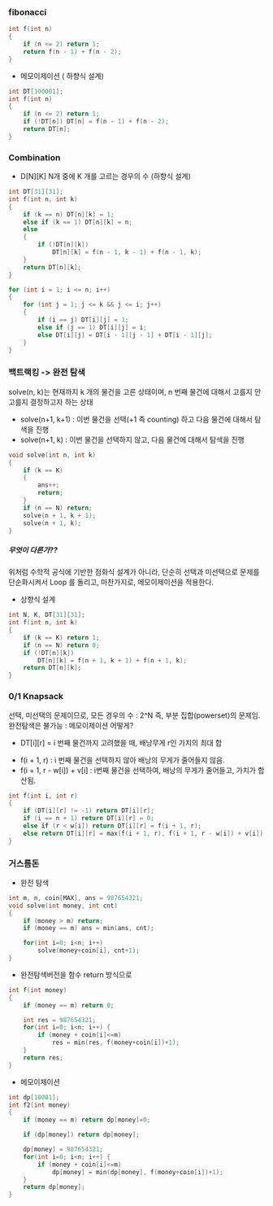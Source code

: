 ### fibonacci
```c
int f(int n)
{
	if (n <= 2)	return 1;
	return f(n - 1) + f(n - 2);
}
```
- 메모이제이션 ( 하향식 설계)
```c
int DT[100001];
int f(int n)
{
	if (n <= 2)	return 1;
	if (!DT[n]) DT[n] = f(n - 1) + f(n - 2);
	return DT[n];
}
```

### Combination

- D[N][K] N개 중에 K 개를 고르는 경우의 수 (하향식 설계)
```c
int DT[31][31];
int f(int n, int k)
{
	if (k == n) DT[n][k] = 1;
	else if (k == 1) DT[n][k] = n;
	else
	{
		if (!DT[n][k])
			DT[n][k] = f(n - 1, k - 1) + f(n - 1, k);
	}
	return DT[n][k];
}

for (int i = 1; i <= n; i++)
{
	for (int j = 1; j <= k && j <= i; j++)
	{
		if (i == j) DT[i][j] = 1;
		else if (j == 1) DT[i][j] = i;
		else DT[i][j] = DT[i - 1][j - 1] + DT[i - 1][j];
	}
}

```
### 백트랙킹 -> 완전 탐색
solve(n, k)는 현재까지 k 개의 물건을 고른 상태이며,
n 번째 물건에 대해서 고를지 안 고를지 결정하고자 하는 상태

* solve(n+1, k+1) : 이번 물건을 선택(+1 즉 counting) 하고 다음 물건에 대해서 탐색을 진행
* solve(n+1, k)   : 이번 물건을 선택하지 않고, 다음 물건에 대해서 탐색을 진행


```c
void solve(int n, int k)
{
	if (k == K)
	{
		ans++;
		return;
	}
	if (n == N) return;
	solve(n + 1, k + 1);
	solve(n + 1, k);
}
```

##### 무엇이 다른가??
위처럼 수학적 공식에 기반한 점화식 설계가 아니라, 단순히 선택과 미선택으로 문제를 단순화시켜서 Loop 를 돌리고,
마찬가지로, 메모이제이션을 적용한다.
- 상향식 설계
```c
int N, K, DT[31][31];
int f(int n, int k)
{
	if (k == K) return 1;
	if (n == N) return 0;
	if (!DT[n][k])
		DT[n][k] = f(n + 1, k + 1) + f(n + 1, k);
	return DT[n][k];
}
```

### 0/1 Knapsack 
선택, 미선택의 문제이므로, 모든 경우의 수 : 2^N 즉, 부분 집합(powerset)의 문제임.
완전탐색은 불가능 : 메모이제이션 어떻게? 

* DT[i][r] = i 번째 물건까지 고려했을 때, 배낭무게 r인 가치의 최대 합 
 - f(i + 1, r) : i 번째 물건을 선택하지 않아 배낭의 무게가 줄어들지 않음.
 - f(i + 1, r - w[i]) + v[i] : i번째 물건을 선택하여, 배낭의 무게가 줄어들고, 가치가 합산됨.
```c
int f(int i, int r)
{
	if (DT[i][r] != -1) return DT[i][r];
	if (i == n + 1) return DT[i][r] = 0;
	else if (r < w[i]) return DT[i][r] = f(i + 1, r);
	else return DT[i][r] = max(f(i + 1, r), f(i + 1, r - w[i]) + v[i]);
}
```

### 거스름돈

- 완전 탐색
```c
int m, n, coin[MAX], ans = 987654321;
void solve(int money, int cnt)
{
    if (money > m) return;
    if (money == m) ans = min(ans, cnt);

    for(int i=0; i<n; i++)
        solve(money+coin[i], cnt+1);
}
```
- 완전탐색버전을 함수 return 방식으로
```c
int f(int money)
{
    if (money == m) return 0;

    int res = 987654321;
    for(int i=0; i<n; i++) {
        if (money + coin[i]<=m)
            res = min(res, f(money+coin[i])+1);
    }
    return res;
}
```
- 메모이제이션
```c
int dp[10001];
int f2(int money)
{
    if (money == m) return dp[money]=0;

    if (dp[money]) return dp[money];

    dp[money] = 987654321;
    for(int i=0; i<n; i++) {
        if (money + coin[i]<=m)
            dp[money] = min(dp[money], f(money+coin[i])+1);
    }
    return dp[money];
}
```

